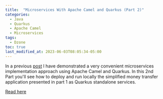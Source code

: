 ```yaml
---
title:  "Microservices With Apache Camel and Quarkus (Part 2)"
categories:
  - Java
  - Quarkus
  - Apache Camel
  - Microservices
tags:
  - Dzone
toc: true
last_modified_at: 2023-06-03T08:05:34-05:00
---
```


In a previous [post](https://dzone.com/articles/micro-services-with-apache-camel-and-quarkus) I have demonstrated a very convenient microservices implementation approach using Apache Camel and Quarkus. In this 2nd Part you'll see how to deploy and run locally the simplified money transfer application presented in part 1 as Quarkus standalone services.

[Read here](https://dzone.com/articles/micro-services-with-apache-camel-and-quarkus-2)
